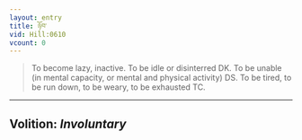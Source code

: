 ```yaml
---
layout: entry
title: ཉོབ་
vid: Hill:0610
vcount: 0
---
```

> To become lazy, inactive\. To be idle or disinterred DK\. To be unable (in mental capacity, or mental and physical activity) DS\. To be tired, to be run down, to be weary, to be exhausted TC\.

---
Volition: _Involuntary_
---

